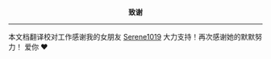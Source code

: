 <center><b>致谢</b></center>

***

本文档翻译校对工作感谢我的女朋友 [Serene1019](https://github.com/Serene1019) 大力支持！再次感谢她的默默努力！ 爱你 &#10084;

